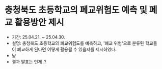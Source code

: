 # 충청북도 초등학교의 폐교위험도 예측 및 폐교 활용방안 제시 
- 기간: 25.04.21. ~ 25.04.30.
- 설명: 충청북도 초등학교의 폐교위험도를 예측하고, '폐교 위험'으로 분류된 학교들이 폐교하게 된다면 어떻게 활용될 수 있을지를 제시하였다.
- 냠
- 결과 발표는 언제 .?
